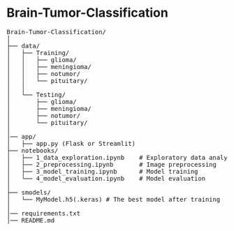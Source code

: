 # Brain-Tumor-Classification
<pre>
Brain-Tumor-Classification/
│
├── data/
│   ├── Training/         
│   │   ├── glioma/
│   │   ├── meningioma/
│   │   ├── notumor/
│   │   └── pituitary/
│   │
│   └── Testing/           
│       ├── glioma/
│       ├── meningioma/
│       ├── notumor/
│       └── pituitary/
│
│── app/  
│   ├── app.py (Flask or Streamlit)  
├── notebooks/
│   ├── 1_data_exploration.ipynb    # Exploratory data analysis
│   ├── 2_preprocessing.ipynb       # Image preprocessing
│   ├── 3_model_training.ipynb      # Model training
│   └── 4_model_evaluation.ipynb    # Model evaluation
│
├── smodels/                 
│   └── MyModel.h5(.keras) # The best model after training
│
│── requirements.txt  
│── README.md  
</pre>